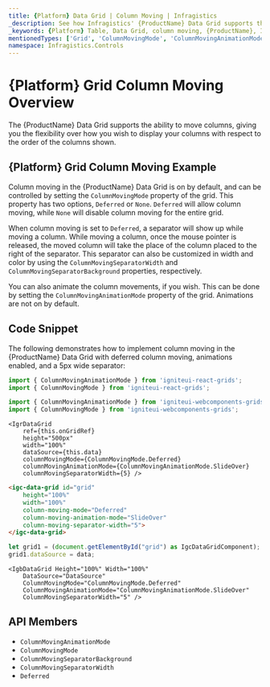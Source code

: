 ```yaml
---
title: {Platform} Data Grid | Column Moving | Infragistics
_description: See how Infragistics' {ProductName} Data Grid supports the ability to move columns and gives you the flexibility over how you wish to display your columns. View {ProductName} table demos for more information!
_keywords: {Platform} Table, Data Grid, column moving, {ProductName}, Infragistics
mentionedTypes: ['Grid', 'ColumnMovingMode', 'ColumnMovingAnimationMode']
namespace: Infragistics.Controls
---
```


# {Platform} Grid Column Moving Overview

The {ProductName} Data Grid supports the ability to move columns, giving you the flexibility over how you wish to display your columns with respect to the order of the columns shown.

## {Platform} Grid Column Moving Example


<code-view style="height: 600px"
           data-demos-base-url="{environment:dvDemosBaseUrl}"
           iframe-src="{environment:dvDemosBaseUrl}/grids/data-grid-column-moving"
           alt="{Platform} Grid Column Moving Example"
           github-src="grids/data-grid/column-moving">
</code-view>

<div class="divider--half"></div>

Column moving in the {ProductName} Data Grid is on by default, and can be controlled by setting the `ColumnMovingMode` property of the grid. This property has two options, `Deferred` or `None`. `Deferred` will allow column moving, while `None` will disable column moving for the entire grid.

When column moving is set to `Deferred`, a separator will show up while moving a column. While moving a column, once the mouse pointer is released, the moved column will take the place of the column placed to the right of the separator. This separator can also be customized in width and color by using the `ColumnMovingSeparatorWidth` and `ColumnMovingSeparatorBackground` properties, respectively.

You can also animate the column movements, if you wish. This can be done by setting the `ColumnMovingAnimationMode` property of the grid. Animations are not on by default.

## Code Snippet

The following demonstrates how to implement column moving in the {ProductName} Data Grid with deferred column moving, animations enabled, and a 5px wide separator:

<!--React-->
```ts
import { ColumnMovingAnimationMode } from 'igniteui-react-grids';
import { ColumnMovingMode } from 'igniteui-react-grids';
```

<!--WebComponents-->
```ts
import { ColumnMovingAnimationMode } from 'igniteui-webcomponents-grids';
import { ColumnMovingMode } from 'igniteui-webcomponents-grids';
```

```tsx
<IgrDataGrid
    ref={this.onGridRef}
    height="500px"
    width="100%"
    dataSource={this.data}
    columnMovingMode={ColumnMovingMode.Deferred}
    columnMovingAnimationMode={ColumnMovingAnimationMode.SlideOver}
    columnMovingSeparatorWidth={5} />
```

```html
<igc-data-grid id="grid"
    height="100%"
    width="100%"
    column-moving-mode="Deferred"
    column-moving-animation-mode="SlideOver"
    column-moving-separator-width="5">
</igc-data-grid>
```

```ts
let grid1 = (document.getElementById("grid") as IgcDataGridComponent);
grid1.dataSource = data;
```

```razor
<IgbDataGrid Height="100%" Width="100%"
    DataSource="DataSource"
    ColumnMovingMode="ColumnMovingMode.Deferred"
    ColumnMovingAnimationMode="ColumnMovingAnimationMode.SlideOver"
    ColumnMovingSeparatorWidth="5" />
```

 ## API Members

 - `ColumnMovingAnimationMode`
 - `ColumnMovingMode`
 - `ColumnMovingSeparatorBackground`
 - `ColumnMovingSeparatorWidth`
 - `Deferred`